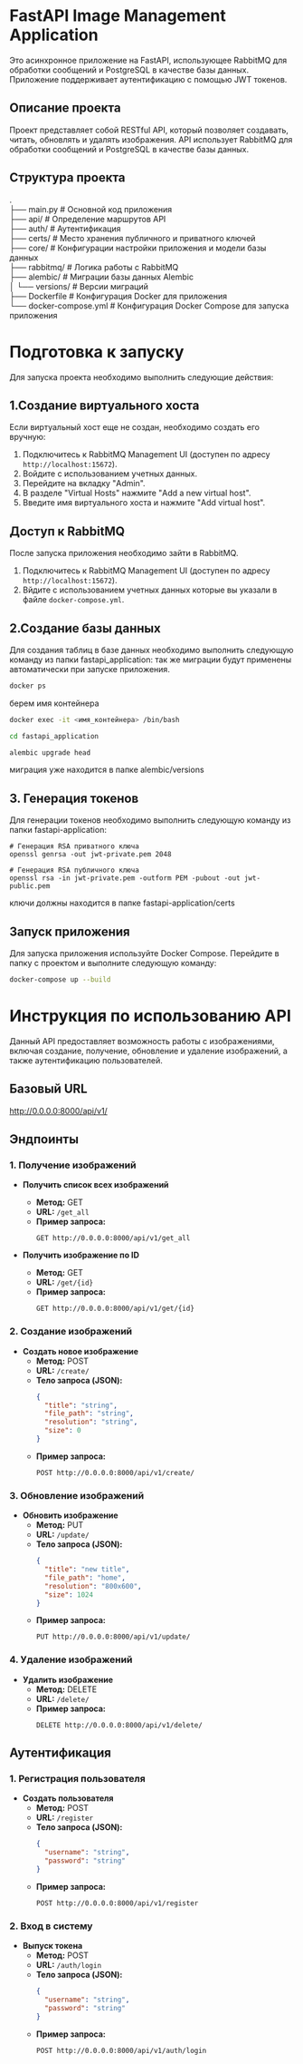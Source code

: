 # FastAPI Image Management Application

Это асинхронное приложение на FastAPI, использующее RabbitMQ для обработки сообщений и PostgreSQL в качестве базы данных. Приложение поддерживает аутентификацию с помощью JWT токенов.

## Описание проекта

Проект представляет собой RESTful API, который позволяет создавать, читать, обновлять и удалять изображения. API использует RabbitMQ для обработки сообщений и PostgreSQL в качестве базы данных.

## Структура проекта

.<br>
├── main.py # Основной код приложения<br>
├── api/ # Определение маршрутов API<br>
├── auth/ # Аутентификация<br>
├── certs/ # Место хранения публичного и приватного ключей<br>
├── core/ # Конфигурации настройки приложения и модели базы данных<br>
├── rabbitmq/ # Логика работы с RabbitMQ<br>
├── alembic/ # Миграции базы данных Alembic<br>
│ └── versions/ # Версии миграций<br>
├── Dockerfile # Конфигурация Docker для приложения<br>
└── docker-compose.yml # Конфигурация Docker Compose для запуска приложения<br>

# Подготовка к запуску

Для запуска проекта необходимо выполнить следующие действия:

## 1.Создание виртуального хоста

Если виртуальный хост еще не создан, необходимо создать его вручную:

1. Подключитесь к RabbitMQ Management UI (доступен по адресу `http://localhost:15672`).
2. Войдите с использованием учетных данных.
3. Перейдите на вкладку "Admin".
4. В разделе "Virtual Hosts" нажмите "Add a new virtual host".
5. Введите имя виртуального хоста и нажмите "Add virtual host".

##  Доступ к RabbitMQ

После запуска приложения необходимо зайти в RabbitMQ.

1. Подключитесь к RabbitMQ Management UI (доступен по адресу `http://localhost:15672`).
2. Вйдите с использованием учетных данных которые вы указали в файле `docker-compose.yml`.


## 2.Создание базы данных

Для создания таблиц в базе данных необходимо выполнить следующую команду из папки fastapi_application:
так же миграции будут применены автоматически при запуске приложения.

```bash
docker ps
```
берем имя контейнера
```bash
docker exec -it <имя_контейнера> /bin/bash
```

```bash
cd fastapi_application
```

```bash
alembic upgrade head
```
миграция уже находится в папке alembic/versions

## 3. Генерация токенов

Для генерации токенов необходимо выполнить следующую команду из папки fastapi-application:

```shell
# Генерация RSA приватного ключа
openssl genrsa -out jwt-private.pem 2048
```

```shell
# Генерация RSA публичного ключа
openssl rsa -in jwt-private.pem -outform PEM -pubout -out jwt-public.pem
```

ключи должны находится в папке fastapi-application/certs

## Запуск приложения

Для запуска приложения используйте Docker Compose. Перейдите в папку с проектом и выполните следующую команду:

```bash
docker-compose up --build
```


# Инструкция по использованию API

Данный API предоставляет возможность работы с изображениями, включая создание, получение, обновление и удаление изображений, а также аутентификацию пользователей.

## Базовый URL

http://0.0.0.0:8000/api/v1/

## Эндпоинты

### 1. Получение изображений

- **Получить список всех изображений**
  - **Метод:** GET
  - **URL:** `/get_all`
  - **Пример запроса:**
    ```
    GET http://0.0.0.0:8000/api/v1/get_all
    ```

- **Получить изображение по ID**
  - **Метод:** GET
  - **URL:** `/get/{id}`
  - **Пример запроса:**
    ```
    GET http://0.0.0.0:8000/api/v1/get/{id}
    ```

### 2. Создание изображений

- **Создать новое изображение**
  - **Метод:** POST
  - **URL:** `/create/`
  - **Тело запроса (JSON):**
    ```json
    {
      "title": "string",
      "file_path": "string",
      "resolution": "string",
      "size": 0
    }
    ```
  - **Пример запроса:**
    ```
    POST http://0.0.0.0:8000/api/v1/create/
    ```

### 3. Обновление изображений

- **Обновить изображение**
  - **Метод:** PUT
  - **URL:** `/update/`
  - **Тело запроса (JSON):**
    ```json
    {
      "title": "new title",
      "file_path": "home",
      "resolution": "800x600",
      "size": 1024
    }
    ```
  - **Пример запроса:**
    ```
    PUT http://0.0.0.0:8000/api/v1/update/
    ```

### 4. Удаление изображений

- **Удалить изображение**
  - **Метод:** DELETE
  - **URL:** `/delete/`
  - **Пример запроса:**
    ```
    DELETE http://0.0.0.0:8000/api/v1/delete/
    ```

## Аутентификация

### 1. Регистрация пользователя

- **Создать пользователя**
  - **Метод:** POST
  - **URL:** `/register`
  - **Тело запроса (JSON):**
    ```json
    {
      "username": "string",
      "password": "string"
    }
    ```
  - **Пример запроса:**
    ```
    POST http://0.0.0.0:8000/api/v1/register
    ```

### 2. Вход в систему

- **Выпуск токена**
  - **Метод:** POST
  - **URL:** `/auth/login`
  - **Тело запроса (JSON):**
    ```json
    {
      "username": "string",
      "password": "string"
    }
    ```
  - **Пример запроса:**
    ```
    POST http://0.0.0.0:8000/api/v1/auth/login
    ```